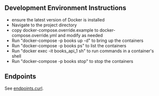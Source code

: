 ## Development Environment Instructions

- ensure the latest version of Docker is installed
- Navigate to the project directory
- copy docker-compose.override.example to docker-compose.override.yml and modify as needed
- Run "docker-compose -p books up -d" to bring up the containers
- Run "docker-compose -p books ps" to list the containers
- Run "docker exec -it books_api_1 sh" to run commands in a container's shell
- Run "docker-compose -p books stop" to stop the containers

## Endpoints

See [endpoints.curl](endpoints.curl).
